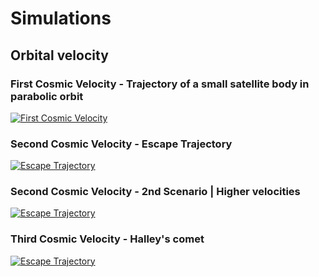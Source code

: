 # Simulations

## Orbital velocity

### First Cosmic Velocity - Trajectory of a small satellite body in parabolic orbit

[![First Cosmic Velocity](https://mg-2025p03.github.io/physics/_pics/G2P1.1.png)](https://mg-2025p03.github.io/physics/_pics/G2P1.1.png)

### Second Cosmic Velocity - Escape Trajectory

[![Escape Trajectory](https://mg-2025p03.github.io/physics/_pics/GP2.2.png)](https://mg-2025p03.github.io/physics/_pics/GP2.2.png)

### Second Cosmic Velocity - 2nd Scenario | Higher velocities

[![Escape Trajectory](https://mg-2025p03.github.io/physics/_pics/GP2.3.png)](https://mg-2025p03.github.io/physics/_pics/GP2.3.png)

### Third Cosmic Velocity - Halley's comet

[![Escape Trajectory](https://mg-2025p03.github.io/physics/_pics/GP2.7.png)](https://mg-2025p03.github.io/physics/_pics/GP2.7.png)

